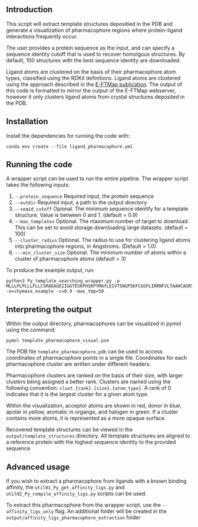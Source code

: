 ## Introduction

This script will extract template structures depositied in the PDB and generate a visualization of pharmacophore regions where protein-ligand interactions frequently occur. 

The user provides a protein sequence as the input, and can specify a sequence identity cutoff that is used to recover homolgous structures. By default, 100 structures with the best sequence identity are downloaded.

Ligand atoms are clustered on the basis of their pharmacophore atom types, classified using the RDKit definitions.
Ligand atoms are clustered using the approach described in the [E-FTMap publication](https://doi.org/10.1021/acs.jcim.3c01969). The output of this code is formatted to mirror the output of the E-FTMap webserver, however it only clusters ligand atoms from crystal structures deposited in the PDB.

## Installation
Install the dependencies for running the code with:
```
conda env create --file ligand_pharmacophore.yml
```

## Running the code
A wrapper script can be used to run the entire pipeline. 
The wrapper script takes the following inputs:
1) ```--protein_sequence``` Required input, the protein sequence
2) ```--outdir``` Required input, a path to the output directory
3) ```--seqid_cutoff``` Opional. The minimum sequence identify for a template structure. Value is between 0 and 1. (default = 0.9)
4) ```--max_templates``` Optional. The maximum number of target to download. This can be set to avoid storage downloading large datasets. (default = 100)
5) ```--cluster_radius``` Optional. The radius to use for clustering ligand atoms into pharmacophore regions, in Angstroms. (Default = 1.0)
6) ```---min_cluster_size``` Optional. The minimum number of atoms within a cluster of pharmacophore atoms (default = 3)

To produce the example output, run:
```
python3 Py_template_searching_wrapper.py -p MLLLPLPLLLFLLCSRAEAGEIIGGTESKPHSRPYMAYLEIVTSNGPSKFCGGFLIRRNFVLTAAHCAGRSITVTLGAHNITEEEDTWQKLEVIKQFRHPKYNTSTLHHDIMLLKLKEKASLTLAVGTLPFPSQKNFVPPGRMCRVAGWGRTGVLKPGSDTLQEVKLRLMDPQACSHFRDFDHNLQLCVGNPRKTKSAFKGDSGGPLLCAGVAQGIVSYGRSDAKPPAVFTRISHYRPWINQILQAN -o=chymase_example -c=0.9 -max_tmp=50
```

## Interpreting the output
Within the output directory, pharmacophores can be visualized in pymol using the command:
```
pymol template_pharmacophore_visual.pse
```

The PDB file ```template_pharmacophore.pdb``` can be used to access coordinates of pharmacophore points in a single file. Coordinates for each pharmacophore cluster are written under different headers.

Pharmacophore clusters are ranked on the basis of their size, with larger clusters being assigned a better rank. Clusters are named using the following convention: ```clust.{rank}.{size}.{atom_type}```. A rank of 0 indicates that it is the largest cluster for a given atom type.

Within the visualization, acceptor atoms are shown in red, donor in blue, apolar in yellow, aromatic in organge, and halogen in green. If a cluster contains more atoms, it is represented as a more opaque surface.

Recovered template structures can be viewed in the ```output/template_structures``` directory. All template structures are aligned to a reference protein with the highest sequence identity to the provided sequence

## Advanced usage
If you wish to extract a pharmacophore from ligands with a known binding affinity, the ```util01_Py_get_affinity_ligs.py``` and ```util02_Py_compile_affinity_ligs.py``` scripts can be used.

To extract this pharmacophore from the wrapper script, use the ```--affinity_ligs_only``` flag. An additional folder will be created in the ```output/affinity_ligs_pharmacophore_extraction``` folder
